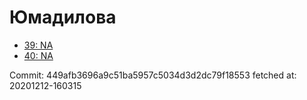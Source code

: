 # Юмадилова
- [39: NA](39.md)
- [40: NA](40.md)

Commit: 449afb3696a9c51ba5957c5034d3d2dc79f18553
 fetched at: 20201212-160315
